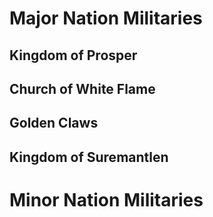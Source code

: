 

# Major Nation Militaries
## Kingdom of Prosper
## Church of White Flame
## Golden Claws
## Kingdom of Suremantlen


# Minor Nation Militaries